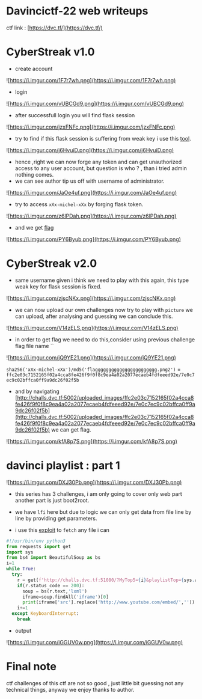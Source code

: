 # Davincictf-22 web writeups

ctf link : [https://dvc.tf/](https://dvc.tf/)

# CyberStreak v1.0

- create account 

![https://i.imgur.com/1F7r7wh.png](https://i.imgur.com/1F7r7wh.png)

- login 

![https://i.imgur.com/vUBCGd9.png](https://i.imgur.com/vUBCGd9.png)

- after successfull login you will find flask session 

![https://i.imgur.com/jzxFNFc.png](https://i.imgur.com/jzxFNFc.png)

- try to find if this flask session is suffering from weak key i use this [tool](https://pypi.org/project/flask-unsign/).
  
![https://i.imgur.com/j6HvuiD.png](https://i.imgur.com/j6HvuiD.png)

- hence ,right we can now forge any token and can get unauthorized access to any user account, but question is who ? , than i tried admin nothing comes.
- we can see author tip us off with username of administrator.

![https://i.imgur.com/JaOe4uf.png](https://i.imgur.com/JaOe4uf.png)

- try to access  `xXx-michel-xXx` by forging flask token.

![https://i.imgur.com/z6lPDah.png](https://i.imgur.com/z6lPDah.png)

- and we get [flag](https://github.com/Ryn0K/CTFs/blob/master/davincictf-22/web/CyberStreak-v1.0/flag.txt)

![https://i.imgur.com/PY6Byub.png](https://i.imgur.com/PY6Byub.png)

# CyberStreak v2.0

- same username given i think we need to play with this again, this type weak key for flask session is fixed.

![https://i.imgur.com/zjscNKx.png](https://i.imgur.com/zjscNKx.png)

- we can now upload our own challenges now try to play with `picture` we can upload, after analysing and guessing we can conclude this.

![https://i.imgur.com/V14zELS.png](https://i.imgur.com/V14zELS.png)

- in order to get flag we need to do this,consider using previous challenge flag file name ``

![https://i.imgur.com/jQ9YE21.png](https://i.imgur.com/jQ9YE21.png)

`sha256('xXx-michel-xXx')/md5('flaggggggggggggggggggggggg.png2')` = `ffc2e03c7152165f02a4cca8fe426f9f0f8c9ea4a02a2077ecaeb4fdfeeed92e/7e0c7ec9c02bffca0ff9a9dc26f02f5b` 

- and by navigating [http://challs.dvc.tf:5002/uploaded_images/ffc2e03c7152165f02a4cca8fe426f9f0f8c9ea4a02a2077ecaeb4fdfeeed92e/7e0c7ec9c02bffca0ff9a9dc26f02f5b](http://challs.dvc.tf:5002/uploaded_images/ffc2e03c7152165f02a4cca8fe426f9f0f8c9ea4a02a2077ecaeb4fdfeeed92e/7e0c7ec9c02bffca0ff9a9dc26f02f5b) we can get flag.

![https://i.imgur.com/kfA8p7S.png](https://i.imgur.com/kfA8p7S.png)


# davinci playlist : part 1

![https://i.imgur.com/DXJ30Pb.png](https://i.imgur.com/DXJ30Pb.png)

- this series has 3 challenges, i am only going to cover only web part another part is just boot2root.

- we have `lfi` here but due to logic we can only get data from file line by line by providing get parameters.

- i use this [exploit](https://github.com/Ryn0K/CTFs/blob/master/davincictf-22/web/davinci-playlist/extract.py) to `fetch` any file i can 

```py
#!/usr/bin/env python3
from requests import get
import sys
from bs4 import BeautifulSoup as bs
i=1
while True:
  try:
    r = get(f'http://challs.dvc.tf:51080/?MyTop5={i}&playlistTop={sys.argv[1]}')
    if(r.status_code == 200):
      soup = bs(r.text,'lxml')
      iframe=soup.findAll('iframe')[0]
      print(iframe['src'].replace('http://www.youtube.com/embed/',''))
    i+=1
  except KeyboardInterrupt:
    break
```

- output

![https://i.imgur.com/iGGUV0w.png](https://i.imgur.com/iGGUV0w.png)


# Final note

ctf challenges of this ctf are not so good , just little bit guessing not any technical things, anyway we enjoy thanks to author.

